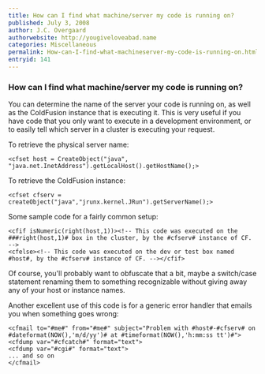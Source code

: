 ```yaml
---
title: How can I find what machine/server my code is running on?
published: July 3, 2008
author: J.C. Overgaard
authorwebsite: http://yougiveloveabad.name
categories: Miscellaneous
permalink: How-can-I-find-what-machineserver-my-code-is-running-on.html
entryid: 141
---
```


<h3>How can I find what machine/server my code is running on?</h3>

<p>
You can determine the name of the server your code is running on, as well as the ColdFusion instance that is executing it. This is very useful if you have code that you only want to execute in a development environment, or to easily tell which server in a cluster is executing your request.
</p>

<p>
To retrieve the physical server name:
</p>

<pre><code class="language-markup">&lt;cfset host = CreateObject(&quot;java&quot;, &quot;java.net.InetAddress&quot;).getLocalHost().getHostName();&gt;
</code></pre>

<p>
To retrieve the ColdFusion instance:
</p>

<pre><code class="language-markup">&lt;cfset cfserv = createObject(&quot;java&quot;,&quot;jrunx.kernel.JRun&quot;).getServerName();&gt;
</code></pre>

<p>
Some sample code for a fairly common setup:
</p>

<pre><code class="language-markup">&lt;cfif isNumeric(right(host,1))&gt;&lt;!-- This code was executed on the
###right(host,1)# box in the cluster, by the #cfserv# instance of CF.
--&gt;
&lt;cfelse&gt;&lt;!-- This code was executed on the dev or test box named
#host#, by the #cfserv# instance of CF. --&gt;&lt;/cfif&gt;
</code></pre>

<p>
Of course, you'll probably want to obfuscate that a bit, maybe a switch/case statement renaming them to something recognizable without giving away any of your host or instance names.
</p>

<p>
Another excellent use of this code is for a generic error handler that emails you when something goes wrong:
</p>

<pre><code class="language-markup">&lt;cfmail to=&quot;#me#&quot; from=&quot;#me#&quot; subject=&quot;Problem with #host#-#cfserv# on
#dateformat(NOW(),'m/d/yy')# at #timeformat(NOW(),'h:mm:ss tt')#&quot;&gt;
&lt;cfdump var=&quot;#cfcatch#&quot; format=&quot;text&quot;&gt;
&lt;cfdump var=&quot;#cgi#&quot; format=&quot;text&quot;&gt;
... and so on
&lt;/cfmail&gt;
</code></pre>



